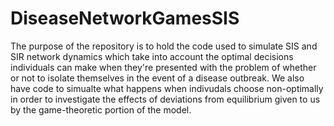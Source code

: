 # DiseaseNetworkGamesSIS
The purpose of the repository is to hold the code used to simulate SIS and SIR network dynamics which take into account the optimal decisions individuals can make when they're presented with the problem of whether or not to isolate themselves in the event of a disease outbreak. We also have code to simualte what happens when indivudals choose non-optimally in order to investigate the effects of deviations from equilibrium given to us by the game-theoretic portion of the model.
